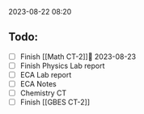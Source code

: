 2023-08-22 08:20
## Todo:
- [ ] Finish [[Math CT-2]]📅 2023-08-23 
- [ ] Finish Physics Lab report
- [ ] ECA Lab report
- [ ] ECA Notes
- [ ] Chemistry CT
- [ ] Finish [[GBES CT-2]]